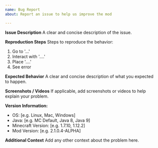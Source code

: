 ```yaml
---
name: Bug Report
about: Report an issue to help us improve the mod

---
```


**Issue Description**
A clear and concise description of the issue.

**Reproduction Steps**
Steps to reproduce the behavior:
1. Go to '...'
2. Interact with '....'
3. Place '....'
4. See error

**Expected Behavior**
A clear and concise description of what you expected to happen.

**Screenshots / Videos**
If applicable, add screenshots or videos to help explain your problem.

**Version Information:**
 - OS: [e.g. Linux, Mac, Windows]
 - Java: [e.g. MC Default, Java 8, Java 9]
 - Minecraft Version: [e.g. 1.7.10, 1.12.2]
 - Mod Version: [e.g. 2.1.0.4-ALPHA]

**Additional Context**
Add any other context about the problem here.
